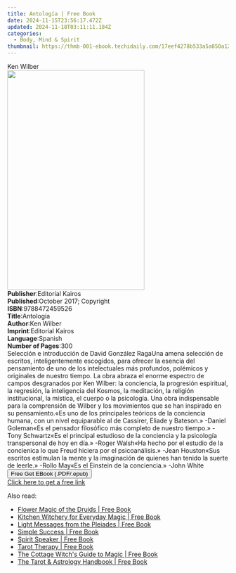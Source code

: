 ```yaml
---
title: Antología | Free Book
date: 2024-11-15T23:56:17.472Z
updated: 2024-11-18T03:11:11.184Z
categories:
  - Body, Mind & Spirit
thumbnail: https://thmb-001-ebook.techidaily.com/17eef4278b533a5a850a127033b0fc7936f63bde8b8b8e7a2cee403f9be60c48.jpg
---
```

<main id="book-container">
  <div class="flex flex-col">
    <div class="book-brief flex-1 py-6 px-4 sm:p-6 md:py-10 md:px-8">
      <!-- brief-->
      <div class="book-brief-main">Ken Wilber</div>
    </div>
    <div
      class="book-meta-info flex-1 grid gap-4 col-start-1 col-end-3 row-start-1 sm:mb-6 sm:grid-cols-4 lg:gap-6 lg:col-start-2 lg:row-end-6 lg:row-span-6 lg:mb-0"
    >
      <div
        class="book-meta-info-left place-content-center mt-4 p-4 text-sm leading-6 col-start-2 col-span-2 dark:text-slate-400"
      >
        <img
          class="w-full h-500 object-cover rounded-lg sm:h-255 sm:col-span-2 lg:col-span-full"
          src="https://img-001-ebook.techidaily.com/7bbfe115ba00900034257a2e0b54e7f3b5b5b8a76657adf2d7ea2ad0188b2b13.jpg"
          alt=""
          width="312"
          height="500"
        />
      </div>
      <div
        class="book-meta-info-right mt-2 col-start-1 row-start-2 col-span-3 self-center"
      >
        <!-- meta data  -->
        <div class="flex flex-col px-4 md:px-8">
          <div class="flex-1">
            <strong>Publisher</strong>:<span class="px-2"
              >Editorial Kairos</span
            >
          </div>
          <div class="flex-1">
            <strong>Published</strong>:<span class="px-2"
              >October 2017; Copyright</span
            >
          </div>
          <div class="flex-1">
            <strong>ISBN</strong>:<span class="px-2">9788472459526</span>
          </div>
          <div class="flex-1">
            <strong>Title</strong>:<span class="px-2">Antología</span>
          </div>
          <div class="flex-1">
            <strong>Author</strong>:<span class="px-2">Ken Wilber</span>
          </div>
          <div class="flex-1">
            <strong>Imprint</strong>:<span class="px-2">Editorial Kairos</span>
          </div>
          <div class="flex-1">
            <strong>Language</strong>:<span class="px-2">Spanish</span>
          </div>
          <div class="flex-1">
            <strong>Number of Pages</strong>:<span class="px-2">300</span>
          </div>
        </div>
      </div>
    </div>
    <div class="book-description flex-1 py-6 px-4 sm:p-6 md:py-10 md:px-8">
      <div class="book-description-main">
        <div accordion-content="" id="description">
          Selección e introducción de David González RagaUna amena selección de
          escritos, inteligentemente escogidos, para ofrecer la esencia del
          pensamiento de uno de los intelectuales más profundos, polémicos y
          originales de nuestro tiempo. La obra abraza el enorme espectro de
          campos desgranados por Ken Wilber: la conciencia, la progresión
          espiritual, la regresión, la inteligencia del Kosmos, la meditación,
          la religión institucional, la mística, el cuerpo o la psicología. Una
          obra indispensable para la comprensión de Wilber y los movimientos que
          se han inspirado en su pensamiento.«Es uno de los principales teóricos
          de la conciencia humana, con un nivel equiparable al de Cassirer,
          Eliade y Bateson.» -Daniel Goleman«Es el pensador filosófico más
          completo de nuestro tiempo.» -Tony Schwartz«Es el principal estudioso
          de la conciencia y la psicología transpersonal de hoy en día.» -Roger
          Walsh«Ha hecho por el estudio de la concienica lo que Freud hiciera
          por el psicoanálisis.» -Jean Houston«Sus escritos estimulan la mente y
          la imaginación de quienes han tenido la suerte de leerle.» -Rollo
          May«Es el Einstein de la conciencia.» -John White
        </div>
      </div>
    </div>
    <div class="book-excerpts flex-1 py-6 px-4 sm:p-6 md:py-10 md:px-8"></div>
    <div
      class="book-about-author flex-1 py-6 px-4 sm:p-6 md:py-10 md:px-8"
    ></div>
    <div class="book-free-get flex-1 py-6 px-4 sm:p-6 md:py-10 md:px-8">
      <button
        id="btn-free-get"
        class="bg-blue-500 hover:bg-blue-700 text-white font-bold py-2 px-4 rounded"
      >
        Free Get EBook (.PDF/.epub)
      </button>
      <div id="countdown-display" class="px-2 text-lg mt-2"></div>
      <a
        id="free-link"
        class="hidden bg-blue-500 hover:bg-blue-700 text-white font-bold py-2 px-4 rounded"
        href="https://www.ebooks.com/en-us/book/96311976/antolog-a/ken-wilber/"
        target="_blank"
        >Click here to get a free link</a
      >
    </div>
    <script>
      let countdownTime = 0;
      let countdownInterval = null;
      document
        .getElementById('btn-free-get')
        .addEventListener('click', startCountdown);
      function startCountdown() {
        countdownTime = new Date().getTime() + 60000 * 3;
        countdownInterval = setInterval(updateCountdown, 1000);
        document.getElementById('btn-free-get').disabled = true;
        document
          .getElementById('btn-free-get')
          .classList.add('bg-gray-500', 'cursor-not-allowed');
      }
      function updateCountdown() {
        let currentTime = new Date().getTime();
        let timeLeft = countdownTime - currentTime;
        let secondsLeft = Math.floor(timeLeft / 1000);
        document.getElementById('countdown-display').innerHTML =
          `Remaining time: ${secondsLeft} seconds.`;
        if (secondsLeft <= 0) {
          clearInterval(countdownInterval);
          document.getElementById('btn-free-get').classList.add('hidden');
          document.getElementById('free-link').classList.remove('hidden');
          document.getElementById('countdown-display').innerHTML = '';
        }
      }
    </script>
  </div>
</main>

<ins class="adsbygoogle"
      style="display:block"
      data-ad-client="ca-pub-7571918770474297"
      data-ad-slot="8358498916"
      data-ad-format="auto"
      data-full-width-responsive="true"></ins>
    

<span class="atpl-alsoreadstyle">Also read:</span>
<div><ul>
<li><a href="https://novels-ebooks.techidaily.com/210644973-9781644116401-flower-magic-of-the-druids/"><u>Flower Magic of the Druids | Free Book</u></a></li>
<li><a href="https://novels-ebooks.techidaily.com/210645051-9781645679042-kitchen-witchery-for-everyday-magic/"><u>Kitchen Witchery for Everyday Magic | Free Book</u></a></li>
<li><a href="https://novels-ebooks.techidaily.com/210644978-9781644118269-light-messages-from-the-pleiades/"><u>Light Messages from the Pleiades | Free Book</u></a></li>
<li><a href="https://novels-ebooks.techidaily.com/210645036-9781250887825-simple-success/"><u>Simple Success | Free Book</u></a></li>
<li><a href="https://novels-ebooks.techidaily.com/210644972-9781644117293-spirit-speaker/"><u>Spirit Speaker | Free Book</u></a></li>
<li><a href="https://novels-ebooks.techidaily.com/210645012-9781250886477-tarot-therapy/"><u>Tarot Therapy | Free Book</u></a></li>
<li><a href="https://novels-ebooks.techidaily.com/210645024-9781645677826-the-cottage-witchs-guide-to-magic/"><u>The Cottage Witch's Guide to Magic | Free Book</u></a></li>
<li><a href="https://novels-ebooks.techidaily.com/210645005-9781645679813-the-tarot-astrology-handbook/"><u>The Tarot & Astrology Handbook | Free Book</u></a></li>
</ul></div>

